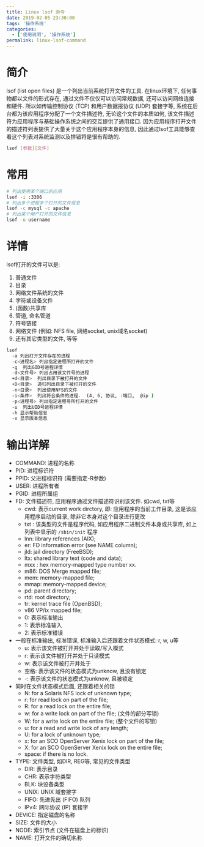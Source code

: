 ```yaml
---
title: Linux lsof 命令
date: 2019-02-05 23:30:00
tags: '操作系统'
categories:
  - ['使用说明', '操作系统']
permalink: linux-lsof-command
---
```


# 简介

lsof (list open files) 是一个列出当前系统打开文件的工具. 在linux环境下, 任何事物都以文件的形式存在, 通过文件不仅仅可以访问常规数据, 还可以访问网络连接和硬件. 所以如传输控制协议 (TCP) 和用户数据报协议 (UDP) 套接字等, 系统在后台都为该应用程序分配了一个文件描述符, 无论这个文件的本质如何, 该文件描述符为应用程序与基础操作系统之间的交互提供了通用接口. 因为应用程序打开文件的描述符列表提供了大量关于这个应用程序本身的信息, 因此通过lsof工具能够查看这个列表对系统监测以及排错将是很有帮助的. 

```sh
lsof [参数][文件]
```

# 常用

```sh
# 列出使用某个端口的应用
lsof -i :3306
# 列出多个进程多个打开的文件信息
lsof -c mysql -c apache
# 列出某个用户打开的文件信息
lsof -u username
```

<!-- more -->

# 详情

lsof打开的文件可以是: 

1. 普通文件
2. 目录
3. 网络文件系统的文件
4. 字符或设备文件
5. (函数)共享库
6. 管道, 命名管道
7. 符号链接
8. 网络文件 (例如: NFS file, 网络socket, unix域名socket) 
9. 还有其它类型的文件, 等等

```sh
lsof
  -a 列出打开文件存在的进程
  -c<进程名> 列出指定进程所打开的文件
  -g  列出GID号进程详情
  -d<文件号> 列出占用该文件号的进程
  +d<目录>  列出目录下被打开的文件
  +D<目录>  递归列出目录下被打开的文件
  -n<目录>  列出使用NFS的文件
  -i<条件>  列出符合条件的进程.  (4, 6, 协议, :端口,  @ip ) 
  -p<进程号> 列出指定进程号所打开的文件
  -u  列出UID号进程详情
  -h 显示帮助信息
  -v 显示版本信息
```

# 输出详解

- COMMAND: 进程的名称
- PID: 进程标识符
- PPID: 父进程标识符 (需要指定-R参数) 
- USER: 进程所有者
- PGID: 进程所属组
- FD: 文件描述符, 应用程序通过文件描述符识别该文件. 如cwd, txt等
  - cwd: 表示current work dirctory, 即: 应用程序的当前工作目录, 这是该应用程序启动的目录, 除非它本身对这个目录进行更改
  - txt : 该类型的文件是程序代码, 如应用程序二进制文件本身或共享库, 如上列表中显示的 `/sbin/init` 程序
  - lnn: library references (AIX);
  - er: FD information error (see NAME column);
  - jld: jail directory (FreeBSD);
  - ltx: shared library text (code and data);
  - mxx : hex memory-mapped type number xx.
  - m86: DOS Merge mapped file;
  - mem: memory-mapped file;
  - mmap: memory-mapped device;
  - pd: parent directory;
  - rtd: root directory;
  - tr: kernel trace file (OpenBSD);
  - v86  VP/ix mapped file;
  - 0: 表示标准输出
  - 1: 表示标准输入
  - 2: 表示标准错误
- 一般在标准输出, 标准错误, 标准输入后还跟着文件状态模式: r, w, u等
  - u: 表示该文件被打开并处于读取/写入模式
  - r: 表示该文件被打开并处于只读模式
  - w: 表示该文件被打开并处于
  - 空格: 表示该文件的状态模式为unknow, 且没有锁定
  - -: 表示该文件的状态模式为unknow, 且被锁定
- 同时在文件状态模式后面, 还跟着相关的锁
  - N: for a Solaris NFS lock of unknown type;
  - r: for read lock on part of the file;
  - R: for a read lock on the entire file;
  - w: for a write lock on part of the file; (文件的部分写锁) 
  - W: for a write lock on the entire file; (整个文件的写锁) 
  - u: for a read and write lock of any length;
  - U: for a lock of unknown type;
  - x: for an SCO OpenServer Xenix lock on part      of the file;
  - X: for an SCO OpenServer Xenix lock on the      entire file;
  - space: if there is no lock.
- TYPE: 文件类型, 如DIR, REG等, 常见的文件类型
  - DIR: 表示目录
  - CHR: 表示字符类型
  - BLK: 块设备类型
  - UNIX:  UNIX 域套接字
  - FIFO: 先进先出 (FIFO) 队列
  - IPv4: 网际协议 (IP) 套接字
- DEVICE: 指定磁盘的名称
- SIZE: 文件的大小
- NODE: 索引节点 (文件在磁盘上的标识) 
- NAME: 打开文件的确切名称
